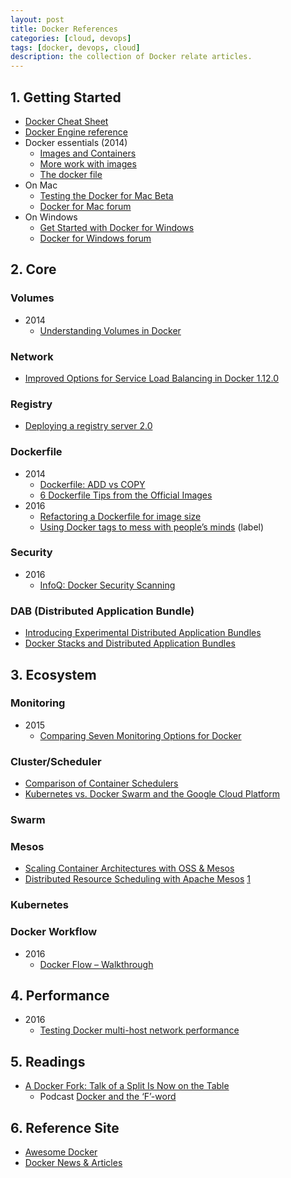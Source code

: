```yaml
---
layout: post
title: Docker References
categories: [cloud, devops]
tags: [docker, devops, cloud]
description: the collection of Docker relate articles.
---
```


## 1. Getting Started

* [Docker Cheat Sheet](https://github.com/wsargent/docker-cheat-sheet)
* [Docker Engine reference](https://docs.docker.com/engine/reference/)
* Docker essentials (2014)
  * [Images and Containers](http://www.dasblinkenlichten.com/docker-essentials/)
  * [More work with images](http://www.dasblinkenlichten.com/docker-essentials-working-with-images/)
  * [The docker file](http://www.dasblinkenlichten.com/docker-essentials-the-docker-file/)
* On Mac
  * [Testing the Docker for Mac Beta](http://www.dwmkerr.com/testing-the-docker-for-mac-beta/)
  * [Docker for Mac forum](https://forums.docker.com/c/docker-for-mac)
* On Windows
  * [Get Started with Docker for Windows](https://beta.docker.com/docs/windows/getting-started/)
  * [Docker for Windows forum](https://forums.docker.com/c/docker-for-windows)

## 2. Core

### Volumes

* 2014
  * [Understanding Volumes in Docker](http://container-solutions.com/understanding-volumes-docker/)

### Network

* [Improved Options for Service Load Balancing in Docker 1.12.0](https://www.infoq.com/news/2016/08/docker-service-load-balancing)

### Registry

* [Deploying a registry server 2.0](https://docs.docker.com/registry/deploying/)

### Dockerfile

* 2014
  * [Dockerfile: ADD vs COPY](https://www.ctl.io/developers/blog/post/dockerfile-add-vs-copy/)
  * [6 Dockerfile Tips from the Official Images](http://container-solutions.com/6-dockerfile-tips-official-images/)
* 2016
  * [Refactoring a Dockerfile for image size](https://blog.replicated.com/2016/02/05/refactoring-a-dockerfile-for-image-size/)
  * [Using Docker tags to mess with people’s minds](https://medium.com/microscaling-systems/using-docker-tags-to-mess-with-peoples-minds-367bb2c93bd0#.xvfrqjnoe) (label)

### Security

* 2016
  * [InfoQ: Docker Security Scanning](https://www.infoq.com/news/2016/05/Docker-Security-Scanning)

### DAB (Distributed Application Bundle)

* [Introducing Experimental Distributed Application Bundles](https://blog.docker.com/2016/06/docker-app-bundle/)
* [Docker Stacks and Distributed Application Bundles](https://github.com/docker/docker/blob/master/experimental/docker-stacks-and-bundles.md)

## 3. Ecosystem

### Monitoring

* 2015
  * [Comparing Seven Monitoring Options for Docker](http://rancher.com/comparing-monitoring-options-for-docker-deployments/)

### Cluster/Scheduler

* [Comparison of Container Schedulers](https://medium.com/@ArmandGrillet/comparison-of-container-schedulers-c427f4f7421#.i4va7u49v)
* [Kubernetes vs. Docker Swarm and the Google Cloud Platform](https://dzone.com/articles/kubernetes-and-google-cloud-platform)

### Swarm

### Mesos

* [Scaling Container Architectures with OSS & Mesos](https://www.infoq.com/presentations/two-sigma-containers)
* [Distributed Resource Scheduling with Apache Mesos](http://techblog.netflix.com/2016/07/distributed-resource-scheduling-with.html) [1](http://www.infoq.com/cn/news/2016/08/Apache-Netflix)

### Kubernetes

### Docker Workflow

* 2016
  * [Docker Flow – Walkthrough](https://technologyconversations.com/2016/04/18/docker-flow/)

## 4. Performance

* 2016
  * [Testing Docker multi-host network performance](http://planet.mysql.com/entry/?id=5997399)

## 5. Readings

* [A Docker Fork: Talk of a Split Is Now on the Table](http://thenewstack.io/docker-fork-talk-split-now-table/)
  * Podcast [Docker and the ‘F’-word](http://thenewstack.io/rumored-docker-fork-fud-moves-conversation-forward/)

## 6. Reference Site

* [Awesome Docker](https://github.com/veggiemonk/awesome-docker)
* [Docker News & Articles](http://docker-software-inc.scoop.it/t/docker-by-docker)
